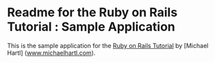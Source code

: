 # Readme for the Ruby on Rails Tutorial : Sample Application

This is the sample application for the [Ruby on Rails Tutorial](http://railstutorial.org/) by [Michael Hartl] (www.michaelhartl.com).
